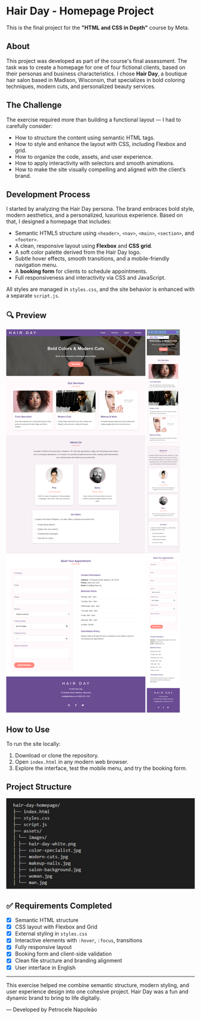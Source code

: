 # Hair Day - Homepage Project

This is the final project for the **"HTML and CSS in Depth"** course by Meta.

## About

This project was developed as part of the course's final assessment. The task was to create a homepage for one of four fictional clients, based on their personas and business characteristics. I chose **Hair Day**, a boutique hair salon based in Madison, Wisconsin, that specializes in bold coloring techniques, modern cuts, and personalized beauty services.

## The Challenge

The exercise required more than building a functional layout — I had to carefully consider:

- How to structure the content using semantic HTML tags.
- How to style and enhance the layout with CSS, including Flexbox and grid.
- How to organize the code, assets, and user experience.
- How to apply interactivity with selectors and smooth animations.
- How to make the site visually compelling and aligned with the client’s brand.

## Development Process

I started by analyzing the Hair Day persona. The brand embraces bold style, modern aesthetics, and a personalized, luxurious experience. Based on that, I designed a homepage that includes:

- Semantic HTML5 structure using `<header>`, `<nav>`, `<main>`, `<section>`, and `<footer>`.
- A clean, responsive layout using **Flexbox** and **CSS grid**.
- A soft color palette derived from the Hair Day logo.
- Subtle hover effects, smooth transitions, and a mobile-friendly navigation menu.
- A **booking form** for clients to schedule appointments.
- Full responsiveness and interactivity via CSS and JavaScript.

All styles are managed in `styles.css`, and the site behavior is enhanced with a separate `script.js`.

## 🔍 Preview

![Homepage preview 1](https://raw.githubusercontent.com/pietronapoleao/hair-day-homepage/refs/heads/main/assets/images/demo1.png)
![Homepage preview 2](https://raw.githubusercontent.com/pietronapoleao/hair-day-homepage/refs/heads/main/assets/images/demo2.png)

## How to Use

To run the site locally:

1. Download or clone the repository.
2. Open `index.html` in any modern web browser.
3. Explore the interface, test the mobile menu, and try the booking form.

## Project Structure
![Homepage preview 3](https://raw.githubusercontent.com/pietronapoleao/hair-day-homepage/refs/heads/main/assets/images/structure.jpg)


## ✅ Requirements Completed

- [x] Semantic HTML structure
- [x] CSS layout with Flexbox and Grid
- [x] External styling in `styles.css`
- [x] Interactive elements with `:hover`, `:focus`, transitions
- [x] Fully responsive layout
- [x] Booking form and client-side validation
- [x] Clean file structure and branding alignment
- [x] User interface in English

---

This exercise helped me combine semantic structure, modern styling, and user experience design into one cohesive project. Hair Day was a fun and dynamic brand to bring to life digitally.

— Developed by Petrocele Napoleão
